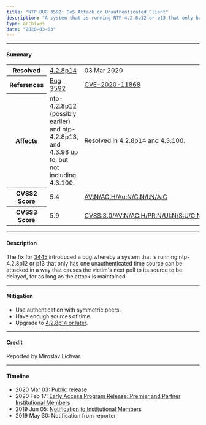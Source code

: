 ```yaml
---
title: "NTP BUG 3592: DoS Attack on Unauthenticated Client"
description: "A system that is running NTP 4.2.8p12 or p13 that only has one unauthenticated time source can be attacked in a way that causes the victim’s next poll to its source to be delayed, for as long as the attack is maintained. This bug was resolved in NTP 4.2.8p14."
type: archives
date: "2020-03-03"
---
```


* * *

#### Summary

<table>
  <tbody>
	<tr>
		<th><b>Resolved</b></th>
		<td><a href="/support/securitynotice/4_2_8p14-release-announcement/">4.2.8p14</a></td>
		<td>03 Mar 2020</td>
	</tr>
	<tr>
		<th><b>References</b></th>
		<td><a href="https://bugs.ntp.org/show_bug.cgi?id=3592">Bug 3592</a></td>
		<td><a href="https://nvd.nist.gov/vuln/detail/CVE-2020-11868">CVE-2020-11868</a></td>
	</tr>
	<tr>
		<th><b>Affects</b></th>
		<td>ntp-4.2.8p12 (possibly earlier) and ntp-4.2.8p13,<br> and 4.3.98 up to, but not including 4.3.100.</td>
		<td>Resolved in 4.2.8p14 and 4.3.100.</td>
	</tr>
	<tr>
		<th><b>CVSS2 Score</b></th>
		<td>5.4</td>
		<td><a href="https://nvd.nist.gov/vuln-metrics/cvss/v2-calculator?vector=(AV:N/AC:H/Au:N/C:N/I:N/A:C)">AV:N/AC:H/Au:N/C:N/I:N/A:C</a></td>
	</tr>
	<tr>
		<th><b>CVSS3 Score<b></th>
		<td>5.9</td>
		<td><a href="https://nvd.nist.gov/vuln-metrics/cvss/v3-calculator?vector=AV:N/AC:H/PR:N/UI:N/S:U/C:N/I:N/A:H&version=3.0">CVSS:3.0/AV:N/AC:H/PR:N/UI:N/S:U/C:N/I:N/A:H</a></td>
	</tr>	
  </tbody>	
</table>

* * *
    
#### Description 

The fix for [3445](https://bugs.ntp.org/show_bug.cgi?id=3445) introduced a bug whereby a system that is running ntp-4.2.8p12 or p13 that only has one unauthenticated time source can be attacked in a way that causes the victim's next poll to its source to be delayed, for as long as the attack is maintained. 

* * *
    
#### Mitigation

*  Use authentication with symmetric peers.
* Have enough sources of time.
* Upgrade to [4.2.8p14 or later](https://downloads.nwtime.org/ntp/4.2.8/).

* * *

#### Credit

Reported by Miroslav Lichvar. 

* * *

#### Timeline

* 2020 Mar 03: Public release
* 2020 Feb 17: [Early Access Program Release: Premier and Partner Institutional Members](https://www.nwtime.org/membership/benefits/)
* 2019 Jun 05: [Notification to Institutional Members](https://www.nwtime.org/membership/benefits/)
* 2019 May 30: Notification from reporter